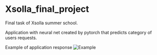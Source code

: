 # Xsolla_final_project
Final task of Xsolla summer school.

Application with neural net created by pytorch that predicts category of users requests. 

Example of application response
![Example](https://github.com/IlyaKusakin/Xsolla_final_project/blob/master/images/example.jpg)

